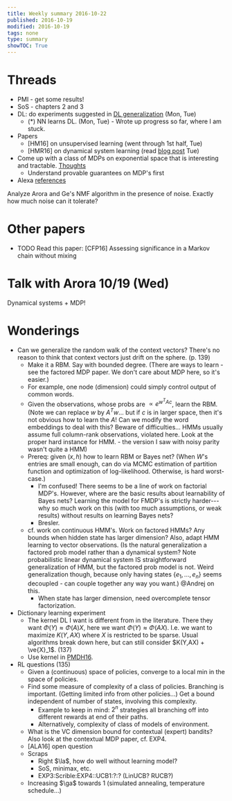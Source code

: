 ```yaml
---
title: Weekly summary 2016-10-22
published: 2016-10-19
modified: 2016-10-19
tags: none
type: summary
showTOC: True
---
```


# Threads

* PMI - get some results!
* SoS - chapters 2 and 3
* DL: do experiments suggested in [DL generalization](/posts/tcs/machine_learning/matrices/DL_generalization.html) (Mon, Tue)
    * (\*) NN learns DL. (Mon, Tue) - Wrote up progress so far, where I am stuck.
* Papers
	* [HM16] on unsupervised learning (went through 1st half, Tue)
	* [HMR16] on dynamical system learning (read [blog post](http://www.offconvex.org/2016/10/13/gradient-descent-learns-dynamical-systems/) Tue)
* Come up with a class of MDPs on exponential space that is interesting and tractable. [Thoughts](/posts/tcs/machine_learning/reinforcement_learning/exponential.html)
	* Understand provable guarantees on MDP's first
* Alexa [references](https://docs.google.com/document/d/1OtvefjviKSSWH2gzOtYo8T_DVEwPEsI2n0kdrC8WlZI/edit)

Analyze Arora and Ge's NMF algorithm in the presence of noise. Exactly how much noise can it tolerate? 

# Other papers

* TODO Read this paper: [CFP16] Assessing significance in a Markov chain without mixing

# Talk with Arora 10/19 (Wed)

Dynamical systems + MDP!

# Wonderings

* Can we generalize the random walk of the context vectors? There's no reason to think that context vectors just drift on the sphere. (p. 139)
	* Make it a RBM. Say with bounded degree. (There are ways to learn - see the factored MDP paper. We don't care about MDP here, so it's easier.)
	* For example, one node (dimension) could simply control output of common words.
	* Given the observations, whose probs are $\propto e^{w^TAc}$, learn the RBM. (Note we can replace $w$ by $A^Tw$... but if $c$ is in larger space, then it's not obvious how to learn the $A$! Can we modify the word embeddings to deal with this? Beware of difficulties... HMMs usually assume full column-rank observations, violated here. Look at the proper hard instance for HMM. - the version I saw with noisy parity wasn't quite a HMM)
	* Prereq: given $(x,h)$ how to learn RBM or Bayes net? (When $W$'s entries are small enough, can do via MCMC estimation of partition function and optimization of log-likelihood. Otherwise, is hard worst-case.)
		* I'm confused! There seems to be a line of work on factorial MDP's. However, where are the basic results about learnability of Bayes nets? Learning the model for FMDP's is strictly harder---why so much work on this (with too much assumptions, or weak results) without results on learning Bayes nets?
		* Bresler.
	* cf. work on continuous HMM's. Work on factored HMMs? Any bounds when hidden state has larger dimension? Also, adapt HMM learning to vector observations. (Is the natural generalization a factored prob model rather than a dynamical system? Note probabilistic linear dynamical system IS straightforward generalization of HMM, but the factored prob model is not. Weird generalization though, because only having states $\{e_1,\ldots, e_n\}$ seems decoupled - can couple together any way you want.) @Andrej on this.
		* When state has larger dimension, need overcomplete tensor factorization. 
* Dictionary learning experiment
	* The kernel DL I want is different from in the literature. There they want $\Phi(Y) \approx \Phi(A)X$, here we want $\Phi(Y) \approx \Phi(AX)$. I.e. we want to maximize $K(Y,AX)$ where $X$ is restricted to be sparse. Usual algorithms break down here, but can still consider $K(Y,AX) + \ve{X}_1$. (137)
	* Use kernel in [PMDH16](/posts/tcs/machine_learning/neural_nets/PMDH16.html).
* RL questions (135)
	* Given a (continuous) space of policies, converge to a local min in the space of policies.
	* Find some measure of complexity of a class of policies. Branching is important. (Getting limited info from other policies...) Get a bound independent of number of states, involving this complexity.
		* Example to keep in mind: $2^n$ strategies all branching off into different rewards at end of their paths.
		* Alternatively, complexity of class of models of environment.
	* What is the VC dimension bound for contextual (expert) bandits? Also look at the contextual MDP paper, cf. EXP4.
	* [ALA16] open question
	* Scraps
		* Right $\la$, how do well without learning model?
		* SoS, minimax, etc.
		* EXP3:Scrible:EXP4::UCB1:?:? (LinUCB? RUCB?)
	* Increasing $\ga$ towards 1 (simulated annealing, temperature schedule...)
